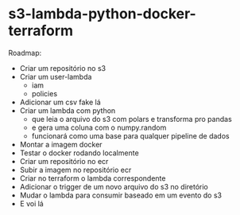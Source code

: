 # s3-lambda-python-docker-terraform


Roadmap:

- Criar um repositório no s3
- Criar um user-lambda
    - iam
    - policies
- Adicionar um csv fake lá
- Criar um lambda com python
    - que leia o arquivo do s3 com polars e transforma pro pandas
    - e gera uma coluna com o numpy.random
    - funcionará como uma base para qualquer pipeline de dados
- Montar a imagem docker
- Testar o docker rodando localmente
- Criar um repositório no ecr
- Subir a imagem no repositório ecr
- Criar no terraform o lambda correspondente
- Adicionar o trigger de um novo arquivo do s3 no diretório
- Mudar o lambda para consumir baseado em um evento do s3
- E voi lá